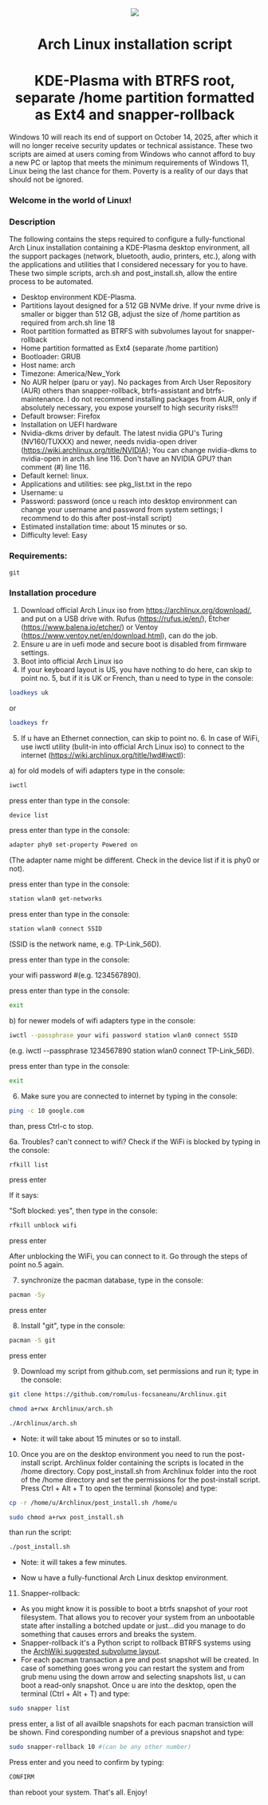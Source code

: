 <div align="center">
<img src="./logo2.png" />
 
# Arch Linux installation script
# KDE-Plasma with BTRFS root, separate /home partition formatted as Ext4 and snapper-rollback

</div>

Windows 10 will reach its end of support on October 14, 2025, after which it will no longer receive security updates or technical assistance.
These two scripts are aimed at users coming from Windows who cannot afford to buy a new PC or laptop that meets the minimum requirements of Windows 11, Linux being the last chance for them.
Poverty is a reality of our days that should not be ignored.

### Welcome in the world of Linux!

### Description

The following contains the steps required to configure a fully-functional Arch Linux installation containing a KDE-Plasma desktop environment, all the support packages (network, bluetooth, audio, printers, etc.), along with the applications and utilities that I considered necessary for you to have. These two simple scripts, arch.sh and post_install.sh, allow the entire process to be automated.

* Desktop environment KDE-Plasma.
* Partitions layout designed for a 512 GB NVMe drive. If your nvme drive is smaller or bigger than 512 GB, adjust the size of /home partition as required from arch.sh line 18
* Root partition formatted as BTRFS with subvolumes layout for snapper-rollback
* Home partition formatted as Ext4 (separate /home partition)
* Bootloader: GRUB
* Host name: arch
* Timezone: America/New_York
* No AUR helper (paru or yay). No packages from Arch User Repository (AUR) others than snapper-rollback, btrfs-assistant and btrfs-maintenance. I do not recommend installing packages from AUR, only if absolutely necessary, you expose yourself to high security risks!!!
* Default browser: Firefox
* Installation on UEFI hardware
* Nvidia-dkms driver by default. The latest nvidia GPU's Turing (NV160/TUXXX) and newer, needs nvidia-open driver (https://wiki.archlinux.org/title/NVIDIA); You can change nvidia-dkms to nvidia-open in arch.sh line 116.
Don't have an NVIDIA GPU? than comment (#) line 116.
* Default kernel: linux.
* Applications and utilities: see pkg_list.txt in the repo
* Username: u
* Password: password (once u reach into desktop environment can change your username and password from system settings; I recommend to do this after post-install script)
* Estimated installation time: about 15 minutes or so.
* Difficulty level: Easy 

### Requirements:

`git`

### Installation procedure

1. Download official Arch Linux iso from https://archlinux.org/download/, and put on a USB drive with. Rufus (https://rufus.ie/en/), Etcher (https://www.balena.io/etcher/) or Ventoy (https://www.ventoy.net/en/download.html), can do the job.
2. Ensure u are in uefi mode and secure boot is disabled from firmware settings. 
3. Boot into official Arch Linux iso
4. If your keyboard layout is US, you have nothing to do here, can skip to point no. 5, but if it is UK or French, than u need to type in the console:
```sh
loadkeys uk
```
or
```sh
loadkeys fr
```
5. If u have an Ethernet connection, can skip to point no. 6. In case of WiFi, use iwctl utility (bulit-in into official Arch Linux iso) to connect to the internet (https://wiki.archlinux.org/title/Iwd#iwctl):

a) for old models of wifi adapters type in the console:
```sh
iwctl 
```
press enter than type in the console:
```sh
device list
```
press enter than type in the console:
```sh
adapter phy0 set-property Powered on    
```
(The adapter name might be different. Check in the device list if it is phy0 or not).

press enter than type in the console:
```sh
station wlan0 get-networks
```
press enter than type in the console:
```sh
station wlan0 connect SSID    
```
(SSID is the network name, e.g. TP-Link_56D).

press enter than type in the console:

your wifi password    #(e.g. 1234567890).

press enter than type in the console:
```sh
exit
```
b) for newer models of wifi adapters type in the console:
```sh
iwctl --passphrase your wifi password station wlan0 connect SSID    
```
(e.g. iwctl --passphrase 1234567890 station wlan0 connect TP-Link_56D).

press enter than type in the console:
```sh
exit
```
6. Make sure you are connected to internet by typing in the console:
```sh
ping -c 10 google.com
```
than, press Ctrl-c to stop.

6a. Troubles? can't connect to wifi? Check if the WiFi is blocked by typing in the console:
```sh
rfkill list
```
press enter

If it says:

"Soft blocked: yes", then type in the console:
```sh
rfkill unblock wifi
```
press enter

After unblocking the WiFi, you can connect to it. Go through the steps of point no.5 again.

7. synchronize the pacman database, type in the console:
```sh
pacman -Sy
```
press enter

8. Install "git", type in the console:
```sh
pacman -S git
```
press enter 

9. Download my script from github.com, set permissions and run it; type in the console:
```sh
git clone https://github.com/romulus-focsaneanu/Archlinux.git
```
```sh
chmod a+rwx Archlinux/arch.sh
```
```sh
./Archlinux/arch.sh
```
* Note: it will take about 15 minutes or so to install. 

10. Once you are on the desktop environment you need to run the post-install script. Archlinux folder containing the scripts is located in the /home directory. Copy post_install.sh from Archlinux folder into the root of the /home directory and set the permissions for the post-install script. Press Ctrl + Alt + T to open the terminal (konsole) and type:
 ```sh  
cp -r /home/u/Archlinux/post_install.sh /home/u
```
```sh
sudo chmod a+rwx post_install.sh
```
than run the script:
```sh
./post_install.sh
```
* Note: it will takes a few minutes.

* Now u have a fully-functional Arch Linux desktop environment.

11. Snapper-rollback: 

* As you might know it is possible to boot a btrfs snapshot of your root filesystem. That allows you to recover your system from an unbootable state after installing a botched update or just...did you manage to do something that causes errors and breaks the system.
* Snapper-rollback it's a Python script to rollback BTRFS systems using the [ArchWiki suggested subvolume layout](https://wiki.archlinux.org/index.php/Snapper#Suggested_filesystem_layout).
* For each pacman transaction a pre and post snapshot will be created. In case of something goes wrong you can restart the system and from grub menu using the down arrow and selecting snapshots list, u can boot a read-only snapshot. Once u are into the desktop, open the terminal (Ctrl + Alt + T) and type:
```sh
sudo snapper list
```
press enter, a list of all availble snapshots for each pacman transiction will be shown. Find coresponding number of a previous snapshot and type:
```sh
sudo snapper-rollback 10 #(can be any other number)
```
Press enter and you need to confirm by typing:
```sh
CONFIRM
```
than reboot your system. That's all. Enjoy!



